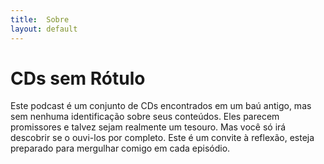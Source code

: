 ```yaml
---
title:  Sobre
layout: default
---
```


# CDs sem Rótulo

Este podcast é um conjunto de CDs encontrados em um baú antigo, mas sem nenhuma identificação sobre seus conteúdos. Eles parecem promissores e talvez sejam realmente um tesouro. Mas você só irá descobrir se o ouvi-los por completo. Este é um convite à reflexão, esteja preparado para mergulhar comigo em cada episódio.
